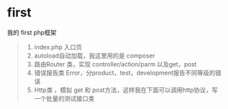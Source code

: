 # first
我的 first  php框架 


> 1. index.php  入口页
> 2. autoload自动加载，我这里用的是 composer
> 3. 路由Router 类，实现 controller/action/parm  以及get，post
> 4. 错误报告类 Error，分product，test，development报告不同等级的错误
> 5. Http类 ，模拟 get 和 post方法，这样我在下面可以调用http协议，写一个批量的测试接口类